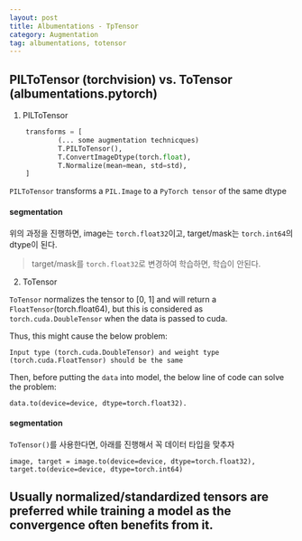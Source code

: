 ```yaml
---
layout: post
title: Albumentations - TpTensor
category: Augmentation
tag: albumentations, totensor
---
```


## PILToTensor (torchvision) vs. ToTensor (albumentations.pytorch)

1. PILToTensor

```python
    transforms = [
            (... some augmentation technicques)
            T.PILToTensor(),
            T.ConvertImageDtype(torch.float),
            T.Normalize(mean=mean, std=std),
    ]
```

`PILToTensor` transforms a `PIL.Image` to a `PyTorch tensor` of the same dtype

#### segmentation

위의 과정을 진행하면, image는 `torch.float32`이고, target/mask는 `torch.int64`의 dtype이 된다.

> target/mask를 `torch.float32`로 변경하여 학습하면, 학습이 안된다.

2. ToTensor

`ToTensor` normalizes the tensor to [0, 1] and will return a `FloatTensor`(torch.float64), but this is considered as `torch.cuda.DoubleTensor` when the data is passed to cuda.

Thus, this might cause the below problem:

```
Input type (torch.cuda.DoubleTensor) and weight type (torch.cuda.FloatTensor) should be the same
```

Then, before putting the `data` into model, the below line of code can solve the problem:

```
data.to(device=device, dtype=torch.float32).
```

#### segmentation

`ToTensor()`를 사용한다면, 아래를 진행해서 꼭 데이터 타입을 맞추자

```
image, target = image.to(device=device, dtype=torch.float32), target.to(device=device, dtype=torch.int64)
```

## Usually normalized/standardized tensors are preferred while training a model as the convergence often benefits from it.

